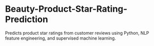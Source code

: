 # Beauty-Product-Star-Rating-Prediction
Predicts product star ratings from customer reviews using Python, NLP feature engineering, and supervised machine learning.
